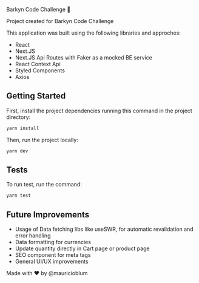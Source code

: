 Barkyn Code Challenge 🐶

Project created for Barkyn Code Challenge

This application was built using the following libraries and approches:

- React
- Next.JS
- Next.JS Api Routes with Faker as a mocked BE service
- React Context Api
- Styled Components
- Axios
## Getting Started

First, install the project dependencies running this command in the project directory:

```bash
yarn install
```

Then, run the project locally:

```bash
yarn dev
```

## Tests

To run test, run the command:

```bash
yarn test
```

## Future Improvements

- Usage of Data fetching libs like useSWR, for automatic revalidation and error handling
- Data formatting for currencies
- Update quantity directly in Cart page or product page
- SEO component for meta tags
- General UI/UX improvements


Made with ❤ by @mauricioblum


